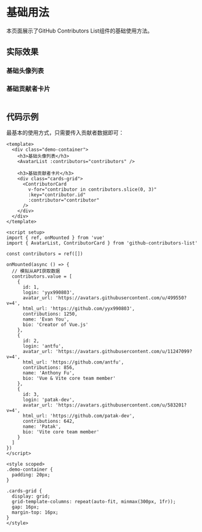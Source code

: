 # 基础用法

<script setup>
import AvatarList from '../.vitepress/components/AvatarList.vue'
import ContributorCard from '../.vitepress/components/ContributorCard.vue'

const demoContributors = [
  {
    id: 1,
    login: 'yyx990803',
    avatar_url: 'https://avatars.githubusercontent.com/u/499550?v=4',
    html_url: 'https://github.com/yyx990803',
    contributions: 1250,
    name: 'Evan You',
    bio: 'Creator of Vue.js'
  },
  {
    id: 2,
    login: 'antfu',
    avatar_url: 'https://avatars.githubusercontent.com/u/11247099?v=4',
    html_url: 'https://github.com/antfu',
    contributions: 856,
    name: 'Anthony Fu',
    bio: 'Vue & Vite core team member'
  },
  {
    id: 3,
    login: 'patak-dev',
    avatar_url: 'https://avatars.githubusercontent.com/u/583201?v=4',
    html_url: 'https://github.com/patak-dev',
    contributions: 642,
    name: 'Patak',
    bio: 'Vite core team member'
  }
]
</script>

<style scoped>
.demo-cards-grid {
  display: grid;
  grid-template-columns: repeat(auto-fit, minmax(300px, 1fr));
  gap: 16px;
  margin-top: 16px;
}
</style>

本页面展示了GitHub Contributors List组件的基础使用方法。

## 实际效果

### 基础头像列表
<AvatarList :contributors="demoContributors" />

### 基础贡献者卡片  
<div class="demo-cards-grid">
  <ContributorCard 
    v-for="contributor in demoContributors.slice(0, 3)" 
    :key="contributor.id"
    :contributor="contributor" 
  />
</div>

## 代码示例

最基本的使用方式，只需要传入贡献者数据即可：

```vue
<template>
  <div class="demo-container">
    <h3>基础头像列表</h3>
    <AvatarList :contributors="contributors" />
    
    <h3>基础贡献者卡片</h3>
    <div class="cards-grid">
      <ContributorCard 
        v-for="contributor in contributors.slice(0, 3)" 
        :key="contributor.id"
        :contributor="contributor" 
      />
    </div>
  </div>
</template>

<script setup>
import { ref, onMounted } from 'vue'
import { AvatarList, ContributorCard } from 'github-contributors-list'

const contributors = ref([])

onMounted(async () => {
  // 模拟从API获取数据
  contributors.value = [
    {
      id: 1,
      login: 'yyx990803',
      avatar_url: 'https://avatars.githubusercontent.com/u/499550?v=4',
      html_url: 'https://github.com/yyx990803',
      contributions: 1250,
      name: 'Evan You',
      bio: 'Creator of Vue.js'
    },
    {
      id: 2,
      login: 'antfu',
      avatar_url: 'https://avatars.githubusercontent.com/u/11247099?v=4',
      html_url: 'https://github.com/antfu',
      contributions: 856,
      name: 'Anthony Fu',
      bio: 'Vue & Vite core team member'
    },
    {
      id: 3,
      login: 'patak-dev',
      avatar_url: 'https://avatars.githubusercontent.com/u/583201?v=4',
      html_url: 'https://github.com/patak-dev',
      contributions: 642,
      name: 'Patak',
      bio: 'Vite core team member'
    }
  ]
})
</script>

<style scoped>
.demo-container {
  padding: 20px;
}

.cards-grid {
  display: grid;
  grid-template-columns: repeat(auto-fit, minmax(300px, 1fr));
  gap: 16px;
  margin-top: 16px;
}
</style> 